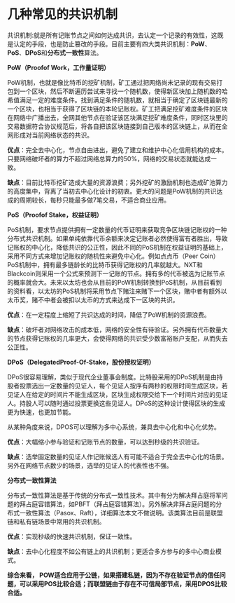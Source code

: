 # 几种常见的共识机制

共识机制:就是所有记账节点之间如何达成共识，去认定一个记录的有效性，这既是认定的手段，也是防止篡改的手段。目前主要有四大类共识机制：**PoW**、**PoS**、**DPoS**和**分布式一致性**算法。

**PoW（Proofof Work，工作量证明）**

PoW机制，也就是像比特币的挖矿机制，矿工通过把网络尚未记录的现有交易打包到一个区块，然后不断遍历尝试来寻找一个随机数，使得新区块加上随机数的哈希值满足一定的难度条件。找到满足条件的随机数，就相当于确定了区块链最新的一个区块，也相当于获得了区块链的本轮记账权。矿工把满足挖矿难度条件的区块在网络中广播出去，全网其他节点在验证该区块满足挖矿难度条件，同时区块里的交易数据符合协议规范后，将各自把该区块链接到自己版本的区块链上，从而在全网形成对当前网络状态的共识。

**优点**：完全去中心化，节点自由进出，避免了建立和维护中心化信用机构的成本。只要网络破坏者的算力不超过网络总算力的50%，网络的交易状态就能达成一致。

**缺点**：目前比特币挖矿造成大量的资源浪费；另外挖矿的激励机制也造成矿池算力的高度集中，背离了当初去中心化设计的初衷。更大的问题是PoW机制的共识达成的周期较长，每秒只能最多做7笔交易，不适合商业应用。

**PoS（Proofof Stake，权益证明）**

PoS机制，要求节点提供拥有一定数量的代币证明来获取竞争区块链记账权的一种分布式共识机制。如果单纯依靠代币余额来决定记账者必然使得富有者胜出，导致记账权的中心化，降低共识的公正性，因此不同的PoS机制在权益证明的基础上，采用不同方式来增加记账权的随机性来避免中心化。例如点点币（Peer Coin）PoS机制中，拥有最多链龄长的比特币获得记账权的几率就越大。NXT和Blackcoin则采用一个公式来预测下一记账的节点。拥有多的代币被选为记账节点的概率就会大。未来以太坊也会从目前的PoW机制转换到PoS机制，从目前看到的资料看，以太坊的PoS机制将采用节点下赌注来赌下一个区块，赌中者有额外以太币奖，赌不中者会被扣以太币的方式来达成下一区块的共识。

**优点**：在一定程度上缩短了共识达成的时间，降低了PoW机制的资源浪费。

**缺点**：破坏者对网络攻击的成本低，网络的安全性有待验证。另外拥有代币数量大的节点获得记账权的几率更大，会使得网络的共识受少数富裕账户支配，从而失去公正性。

**DPoS（DelegatedProof-Of-Stake，股份授权证明）**

DPoS很容易理解，类似于现代企业董事会制度。比特股采用的DPoS机制是由持股者投票选出一定数量的见证人，每个见证人按序有两秒的权限时间生成区块，若见证人在给定的时间片不能生成区块，区块生成权限交给下一个时间片对应的见证人。持股人可以随时通过投票更换这些见证人。DPoS的这种设计使得区块的生成更为快速，也更加节能。

从某种角度来说，DPOS可以理解为多中心系统，兼具去中心化和中心化优势。

**优点**：大幅缩小参与验证和记账节点的数量，可以达到秒级的共识验证。

**缺点**：选举固定数量的见证人作记账候选人有可能不适合于完全去中心化的场景。另外在网络节点数少的场景，选举的见证人的代表性也不强。

**分布式一致性算法**

分布式一致性算法是基于传统的分布式一致性技术。其中有分为解决拜占庭将军问题的拜占庭容错算法，如PBFT（拜占庭容错算法）。另外解决非拜占庭问题的分布式一致性算法（Pasox、Raft），详细算法本文不做说明。该类算法目前是联盟链和私有链场景中常用的共识机制。

**优点**：实现秒级的快速共识机制，保证一致性。

**缺点**：去中心化程度不如公有链上的共识机制；更适合多方参与的多中心商业模式。

**综合来看， POW适合应用于公链，如果搭建私链，因为不存在验证节点的信任问题，可以采用POS比较合适；而联盟链由于存在不可信局部节点，采用DPOS比较合适。**
